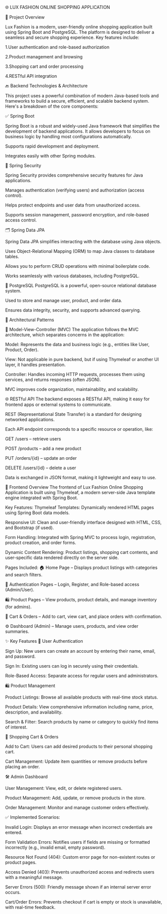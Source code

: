 🌐 LUX FASHION ONLINE SHOPPING APPLICATION

📄 Project Overview


Lux Fashion is a modern, user-friendly online shopping application built using Spring Boot and PostgreSQL. The platform is designed to deliver a seamless and secure shopping experience.
Key features include:

1.User authentication and role-based authorization

2.Product management and browsing

3.Shopping cart and order processing

4.RESTful API integration

🔙 Backend Technologies & Architecture

This project uses a powerful combination of modern Java-based tools and frameworks to build a secure, efficient, and scalable backend system. Here's a breakdown of the core components:

✅ Spring Boot

Spring Boot is a robust and widely-used Java framework that simplifies the development of backend applications. It allows developers to focus on business logic by handling most configurations automatically.

Supports rapid development and deployment.

Integrates easily with other Spring modules.

🔐 Spring Security

Spring Security provides comprehensive security features for Java applications.

Manages authentication (verifying users) and authorization (access control).

Helps protect endpoints and user data from unauthorized access.

Supports session management, password encryption, and role-based access control.

🗂️ Spring Data JPA

Spring Data JPA simplifies interacting with the database using Java objects.

Uses Object-Relational Mapping (ORM) to map Java classes to database tables.

Allows you to perform CRUD operations with minimal boilerplate code.

Works seamlessly with various databases, including PostgreSQL.

🐘 PostgreSQL
PostgreSQL is a powerful, open-source relational database system.

Used to store and manage user, product, and order data.

Ensures data integrity, security, and supports advanced querying.

🧱 Architectural Patterns

🧭 Model-View-Controller (MVC)
The application follows the MVC architecture, which separates concerns in the application:

Model: Represents the data and business logic (e.g., entities like User, Product, Order).

View: Not applicable in pure backend, but if using Thymeleaf or another UI layer, it handles presentation.

Controller: Handles incoming HTTP requests, processes them using services, and returns responses (often JSON).

MVC improves code organization, maintainability, and scalability.

🌐 RESTful API
The backend exposes a RESTful API, making it easy for frontend apps or external systems to communicate.

REST (Representational State Transfer) is a standard for designing networked applications.

Each API endpoint corresponds to a specific resource or operation, like:

GET /users – retrieve users

POST /products – add a new product

PUT /orders/{id} – update an order

DELETE /users/{id} – delete a user

Data is exchanged in JSON format, making it lightweight and easy to use.




🎨 Frontend Overview
The frontend of Lux Fashion Online Shopping Application is built using Thymeleaf, a modern server-side Java template engine integrated with Spring Boot.

Key Features:
Thymeleaf Templates: Dynamically rendered HTML pages using Spring Boot data models.

Responsive UI: Clean and user-friendly interface designed with HTML, CSS, and Bootstrap (if used).

Form Handling: Integrated with Spring MVC to process login, registration, product creation, and order forms.

Dynamic Content Rendering: Product listings, shopping cart contents, and user-specific data rendered directly on the server side.

Pages Included:
🏠 Home Page – Displays product listings with categories and search filters.

🔐 Authentication Pages – Login, Register, and Role-based access (Admin/User).

🛍️ Product Pages – View products, product details, and manage inventory (for admins).

🛒 Cart & Orders – Add to cart, view cart, and place orders with confirmation.

⚙️ Dashboard (Admin) – Manage users, products, and view order summaries.




✨ Key Features
🔐 User Authentication

Sign Up: New users can create an account by entering their name, email, and password.

Sign In: Existing users can log in securely using their credentials.

Role-Based Access: Separate access for regular users and administrators.

🛍️ Product Management

Product Listings: Browse all available products with real-time stock status.

Product Details: View comprehensive information including name, price, description, and availability.

Search & Filter: Search products by name or category to quickly find items of interest.

🛒 Shopping Cart & Orders


Add to Cart: Users can add desired products to their personal shopping cart.

Cart Management: Update item quantities or remove products before placing an order.



🛠️ Admin Dashboard

User Management: View, edit, or delete registered users.

Product Management: Add, update, or remove products in the store.

Order Management: Monitor and manage customer orders effectively.

✅ Implemented Scenarios:

Invalid Login: Displays an error message when incorrect credentials are entered.

Form Validation Errors: Notifies users if fields are missing or formatted incorrectly (e.g., invalid email, empty password).

Resource Not Found (404): Custom error page for non-existent routes or product pages.

Access Denied (403): Prevents unauthorized access and redirects users with a meaningful message.

Server Errors (500): Friendly message shown if an internal server error occurs.

Cart/Order Errors: Prevents checkout if cart is empty or stock is unavailable, with real-time feedback.



